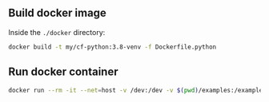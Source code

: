 ## Build docker image

Inside the `./docker` directory:

```bash
docker build -t my/cf-python:3.8-venv -f Dockerfile.python
```


## Run docker container

```bash
docker run --rm -it --net=host -v /dev:/dev -v $(pwd)/examples:/examples --privileged --name cf-test my/cf-python:3.8-venv
```
